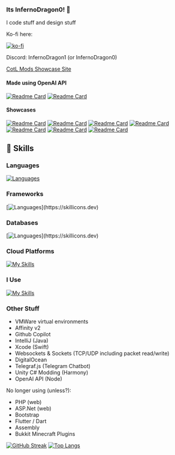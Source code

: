 ### Its InfernoDragon0! 👋

I code stuff and design stuff

Ko-fi here:

[![ko-fi](https://ko-fi.com/img/githubbutton_sm.svg)](https://ko-fi.com/A0A3EYLUS)

Discord: InfernoDragon1 (or InfernoDragon0)

[CotL Mods Showcase Site](https://cotlmod.infernodragon.net/)


#### Made using OpenAI API
[![Readme Card](https://github-readme-stats.vercel.app/api/pin/?username=Zolice&repo=LilyGPT)](https://github.com/Zolice/LilyGPT)
[![Readme Card](https://github-readme-stats.vercel.app/api/pin/?username=InfernoDragon0&repo=LilyGPT-telegram)](https://github.com/InfernoDragon0/LilyGPT-telegram)


#### Showcases
[![Readme Card](https://github-readme-stats.vercel.app/api/pin/?username=infernodragon0&repo=rng.JS)](https://github.com/InfernoDragon0/rng.JS)
[![Readme Card](https://github-readme-stats.vercel.app/api/pin/?username=infernodragon0&repo=CotLMods)](https://github.com/InfernoDragon0/CotLMods)
[![Readme Card](https://github-readme-stats.vercel.app/api/pin/?username=infernodragon0&repo=StSVoidMod)](https://github.com/InfernoDragon0/StSVoidMod)
[![Readme Card](https://github-readme-stats.vercel.app/api/pin/?username=infernodragon0&repo=COTL_API)](https://github.com/xhayper/COTL_API)
[![Readme Card](https://github-readme-stats.vercel.app/api/pin/?username=infernodragon0&repo=miniLoungeMS)](https://github.com/InfernoDragon0/miniLoungeMS)
[![Readme Card](https://github-readme-stats.vercel.app/api/pin/?username=infernodragon0&repo=CotlMiniModsWiki)](https://github.com/InfernoDragon0/CotlMiniModsWiki)
[![Readme Card](https://github-readme-stats.vercel.app/api/pin/?username=infernodragon0&repo=puzzleHelperMS)](https://github.com/InfernoDragon0/puzzleHelperMS)


## 💬 Skills
### Languages
[![Languages](https://skillicons.dev/icons?i=java,kotlin,flutter,swift,python,go,javascript,ts,cpp,cs,c,html,css)](https://skillicons.dev)

### Frameworks
[![Languages](https://skillicons.dev/icons?i=nodejs,nextjs,nuxtjs,vue,react,electron,dotnet,discord,)](https://skillicons.dev)

### Databases
[![Languages](https://skillicons.dev/icons?i=mysql,mongodb,dynamodb,redis,)](https://skillicons.dev)

### Cloud Platforms
[![My Skills](https://skillicons.dev/icons?i=aws,gcp,azure,netlify,vercel,firebase,sentry)](https://skillicons.dev)

### I Use
[![My Skills](https://skillicons.dev/icons?i=vscode,visualstudio,unreal,unity,blender,ps,ae,androidstudio)](https://skillicons.dev)

### Other Stuff
- VMWare virtual environments
- Affinity v2
- Github Copilot
- IntelliJ (Java)
- Xcode (Swift)
- Websockets & Sockets (TCP/UDP including packet read/write)
- DigitalOcean
- Telegraf.js (Telegram Chatbot)
- Unity C# Modding (Harmony)
- OpenAI API (Node)

No longer using (unless?):
- PHP (web)
- ASP.Net (web)
- Bootstrap
- Flutter / Dart
- Assembly
- Bukkit Minecraft Plugins

[![GitHub Streak](http://github-readme-streak-stats.herokuapp.com?user=infernodragon0&date_format=j%20M%5B%20Y%5D)](https://git.io/streak-stats)
[![Top Langs](https://github-readme-stats.vercel.app/api/top-langs/?username=InfernoDragon0&layout=compact)](https://github.com/infernodragon0)
